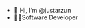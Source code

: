 - 👋 Hi, I’m @justarzun
- 🧑‍🍳Software Developer


<!---
justarzun/justarzun is a ✨ special ✨ repository because its `README.md` (this file) appears on your GitHub profile.
You can click the Preview link to take a look at your changes.
--->
